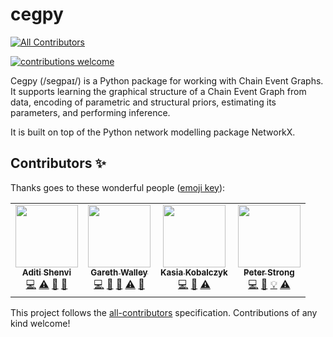 # cegpy
<!-- ALL-CONTRIBUTORS-BADGE:START - Do not remove or modify this section -->
[![All Contributors](https://img.shields.io/badge/all_contributors-4-orange.svg?style=flat-square)](#contributors-)
<!-- ALL-CONTRIBUTORS-BADGE:END -->
[![contributions welcome](https://img.shields.io/badge/contributions-welcome-brightgreen.svg?style=flat)](https://github.com/dwyl/esta/issues)

Cegpy (/segpaɪ/) is a Python package for working with Chain Event Graphs. It supports learning the graphical structure of a Chain Event Graph from data, encoding of parametric and structural priors, estimating its parameters, and performing inference.

It is built on top of the Python network modelling package NetworkX.

## Contributors ✨

Thanks goes to these wonderful people ([emoji key](https://allcontributors.org/docs/en/emoji-key)):

<!-- ALL-CONTRIBUTORS-LIST:START - Do not remove or modify this section -->
<!-- prettier-ignore-start -->
<!-- markdownlint-disable -->
<table>
  <tr>
      <td align="center"><a href="https://ashenvi10.github.io/"><img src="https://avatars.githubusercontent.com/u/39489147?v=4?s=100" width="100px;" alt=""/><br /><sub><b>Aditi Shenvi</b></sub></a><br /><a href="https://github.com/g-walley/cegpy/commits?author=ashenvi10" title="Code">💻</a> <a href="https://github.com/g-walley/cegpy/commits?author=ashenvi10" title="Tests">⚠️</a> <a href="https://github.com/g-walley/cegpy/issues?q=author%3Aashenvi10" title="Bug reports">🐛</a> <a href="#projectManagement-ashenvi10" title="Project Management">📆</a></td>
    <td align="center"><a href="https://github.com/g-walley"><img src="https://avatars.githubusercontent.com/u/83537018?v=4?s=100" width="100px;" alt=""/><br /><sub><b>Gareth Walley</b></sub></a><br /><a href="https://github.com/g-walley/cegpy/commits?author=g-walley" title="Code">💻</a> <a href="https://github.com/g-walley/cegpy/commits?author=g-walley" title="Documentation">📖</a> <a href="#design-g-walley" title="Design">🎨</a> <a href="https://github.com/g-walley/cegpy/commits?author=g-walley" title="Tests">⚠️</a> <a href="#maintenance-g-walley" title="Maintenance">🚧</a></td>
    <td align="center"><a href="https://github.com/Kaasiak"><img src="https://avatars.githubusercontent.com/u/62558622?v=4?s=100" width="100px;" alt=""/><br /><sub><b>Kasia Kobalczyk</b></sub></a><br /><a href="https://github.com/g-walley/cegpy/commits?author=Kaasiak" title="Code">💻</a> <a href="https://github.com/g-walley/cegpy/issues?q=author%3AKaasiak" title="Bug reports">🐛</a> <a href="https://github.com/g-walley/cegpy/commits?author=Kaasiak" title="Tests">⚠️</a></td>
    <td align="center"><a href="https://github.com/peterrhysstrong"><img src="https://avatars.githubusercontent.com/u/43751009?v=4?s=100" width="100px;" alt=""/><br /><sub><b>Peter Strong</b></sub></a><br /><a href="https://github.com/g-walley/cegpy/commits?author=peterrhysstrong" title="Code">💻</a> <a href="https://github.com/g-walley/cegpy/issues?q=author%3Apeterrhysstrong" title="Bug reports">🐛</a> <a href="#example-peterrhysstrong" title="Examples">💡</a> <a href="https://github.com/g-walley/cegpy/commits?author=peterrhysstrong" title="Tests">⚠️</a></td>
  </tr>
</table>

<!-- markdownlint-restore -->
<!-- prettier-ignore-end -->

<!-- ALL-CONTRIBUTORS-LIST:END -->

This project follows the [all-contributors](https://github.com/all-contributors/all-contributors) specification. Contributions of any kind welcome!
